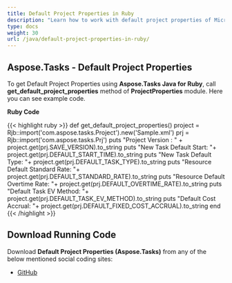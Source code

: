 ```yaml
---
title: Default Project Properties in Ruby
description: "Learn how to work with default project properties of Microsoft Project (MPP/XML) projects using Aspose.Tasks Java for Ruby."
type: docs
weight: 30
url: /java/default-project-properties-in-ruby/
---
```


## **Aspose.Tasks - Default Project Properties**
To get Default Project Properties using **Aspose.Tasks Java for Ruby**, call **get_default_project_properties** method of **ProjectProperties** module. Here you can see example code.

**Ruby Code**

{{< highlight ruby >}}
def get_default_project_properties()
    project = Rjb::import('com.aspose.tasks.Project').new('Sample.xml')
    prj = Rjb::import('com.aspose.tasks.Prj')
    puts "Project Version : " + project.get(prj.SAVE_VERSION).to_string
    puts "New Task Default Start: "+ project.get(prj.DEFAULT_START_TIME).to_string
    puts "New Task Default Type: "+ project.get(prj.DEFAULT_TASK_TYPE).to_string
    puts "Resource Default Standard Rate: "+ project.get(prj.DEFAULT_STANDARD_RATE).to_string
    puts "Resource Default Overtime Rate: "+ project.get(prj.DEFAULT_OVERTIME_RATE).to_string
    puts "Default Task EV Method: "+ project.get(prj.DEFAULT_TASK_EV_METHOD).to_string
    puts "Default Cost Accrual: "+ project.get(prj.DEFAULT_FIXED_COST_ACCRUAL).to_string
end
{{< /highlight >}}

## **Download Running Code**
Download **Default Project Properties (Aspose.Tasks)** from any of the below mentioned social coding sites:

- [GitHub](https://github.com/aspose-tasks/Aspose.Tasks-for-Java/blob/master/Plugins/Aspose_Tasks_Java_for_Ruby/lib/asposetasksjava/Projects/projectproperties.rb)
